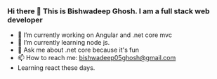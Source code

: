 ### Hi there 👋 This is Bishwadeep Ghosh. I am a full stack web developer 
  

- 🔭 I’m currently working on Angular and .net core mvc
- 👯 I’m currently learning node js.
- 💬 Ask me about .net core because it's fun
- 📫 How to reach me: bishwadeep05ghosh@gmail.com
- Learning react these days.

